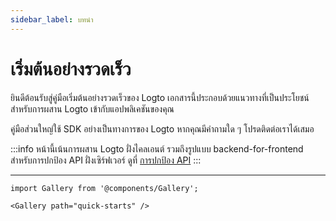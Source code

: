 ```yaml
---
sidebar_label: บทนำ
---
```


# เริ่มต้นอย่างรวดเร็ว

ยินดีต้อนรับสู่คู่มือเริ่มต้นอย่างรวดเร็วของ Logto เอกสารนี้ประกอบด้วยแนวทางที่เป็นประโยชน์สำหรับการผสาน Logto เข้ากับแอปพลิเคชันของคุณ

คู่มือส่วนใหญ่ใช้ SDK อย่างเป็นทางการของ Logto หากคุณมีคำถามใด ๆ โปรดติดต่อเราได้เสมอ

:::info
หน้านี้เน้นการผสาน Logto ฝั่งไคลเอนต์ รวมถึงรูปแบบ backend-for-frontend สำหรับการปกป้อง API ฝั่งเซิร์ฟเวอร์ ดูที่ [การปกป้อง API](/api-protection)
:::

---

```mdx-code-block
import Gallery from '@components/Gallery';

<Gallery path="quick-starts" />
```
